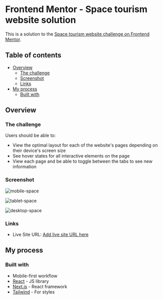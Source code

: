 # Frontend Mentor - Space tourism website solution

This is a solution to the [Space tourism website challenge on Frontend Mentor](https://www.frontendmentor.io/challenges/space-tourism-multipage-website-gRWj1URZ3).

## Table of contents

- [Overview](#overview)
  - [The challenge](#the-challenge)
  - [Screenshot](#screenshot)
  - [Links](#links)
- [My process](#my-process)
  - [Built with](#built-with)

## Overview

### The challenge

Users should be able to:

- View the optimal layout for each of the website's pages depending on their device's screen size
- See hover states for all interactive elements on the page
- View each page and be able to toggle between the tabs to see new information

### Screenshot
![mobile-space](https://user-images.githubusercontent.com/79299205/203923926-09709d2e-258f-44f9-9a7c-c5dab0627fe5.JPG)

![tablet-space](https://user-images.githubusercontent.com/79299205/203923956-e8a72e61-1927-43fc-aa96-c78320d2b4bd.JPG)

![desktop-space](https://user-images.githubusercontent.com/79299205/203923992-f8a20422-3f6a-4490-bd93-f8e9b9f5d293.JPG)

### Links

- Live Site URL: [Add live site URL here](https://space-tour-amber.vercel.app/technology)

## My process

### Built with

- Mobile-first workflow
- [React](https://reactjs.org/) - JS library
- [Next.js](https://nextjs.org/) - React framework
- [Tailwind](https://tailwindcss.com/docs/guides/nextjs) - For styles
